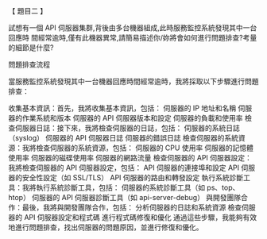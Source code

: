 【 題目二 】

試想有一個 API 伺服器集群,背後由多台機器組成,此時服務監控系統發現其中一台回應時
間經常逾時,僅有此機器異常,請簡易描述你/妳將會如何進行問題排查?考量的細節是什麼?






問題排查流程

當服務監控系統發現其中一台機器回應時間經常逾時，我將採取以下步驟進行問題排查：

收集基本資訊：首先，我將收集基本資訊，包括：
伺服器的 IP 地址和名稱
伺服器的作業系統和版本
伺服器的 API 伺服器版本和設定
伺服器的負載和使用率
檢查伺服器日誌：接下來，我將檢查伺服器的日誌，包括：
伺服器的系統日誌（syslog）
伺服器的 API 伺服器日誌
伺服器的錯誤日誌
檢查伺服器的系統資源：我將檢查伺服器的系統資源，包括：
伺服器的 CPU 使用率
伺服器的記憶體使用率
伺服器的磁碟使用率
伺服器的網路流量
檢查伺服器的 API 伺服器設定：我將檢查伺服器的 API 伺服器設定，包括：
API 伺服器的連接埠和設定
API 伺服器的安全性設定（如 SSL/TLS）
API 伺服器的路由和轉發設定
執行系統診斷工具：我將執行系統診斷工具，包括：
伺服器的系統診斷工具（如 ps、top、htop）
伺服器的 API 伺服器診斷工具（如 api-server-debug）
與開發團隊合作：最後，我將與開發團隊合作，包括：
分析伺服器的日誌和系統資源
檢查伺服器的 API 伺服器設定和程式碼
進行程式碼修復和優化
通過這些步驟，我能夠有效地進行問題排查，找出伺服器的問題原因，並進行修復和優化。